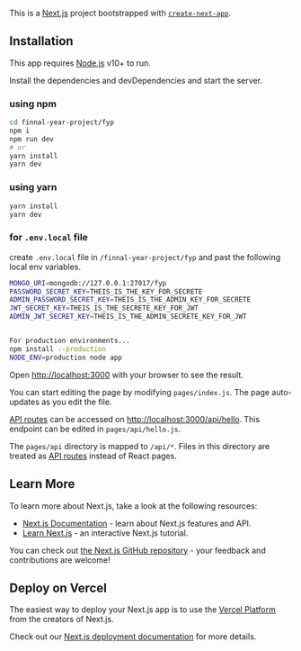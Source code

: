 This is a [Next.js](https://nextjs.org/) project bootstrapped with [`create-next-app`](https://github.com/vercel/next.js/tree/canary/packages/create-next-app).


## Installation

This app requires [Node.js](https://nodejs.org/) v10+ to run.

Install the dependencies and devDependencies and start the server.
### using npm
```bash
cd finnal-year-project/fyp
npm i
npm run dev
# or
yarn install
yarn dev
```
### using yarn
```sh
yarn install
yarn dev
```
### for `.env.local` file

create `.env.local` file in `/finnal-year-project/fyp` and past the following local env variables.

```sh
MONGO_URI=mongodb://127.0.0.1:27017/fyp
PASSWORD_SECRET_KEY=THEIS_IS_THE_KEY_FOR_SECRETE
ADMIN_PASSWORD_SECRET_KEY=THEIS_IS_THE_ADMIN_KEY_FOR_SECRETE
JWT_SECRET_KEY=THEIS_IS_THE_SECRETE_KEY_FOR_JWT
ADMIN_JWT_SECRET_KEY=THEIS_IS_THE_ADMIN_SECRETE_KEY_FOR_JWT
```
```sh

For production environments...
npm install --production
NODE_ENV=production node app
```


Open [http://localhost:3000](http://localhost:3000) with your browser to see the result.

You can start editing the page by modifying `pages/index.js`. The page auto-updates as you edit the file.

[API routes](https://nextjs.org/docs/api-routes/introduction) can be accessed on [http://localhost:3000/api/hello](http://localhost:3000/api/hello). This endpoint can be edited in `pages/api/hello.js`.

The `pages/api` directory is mapped to `/api/*`. Files in this directory are treated as [API routes](https://nextjs.org/docs/api-routes/introduction) instead of React pages.

## Learn More

To learn more about Next.js, take a look at the following resources:

- [Next.js Documentation](https://nextjs.org/docs) - learn about Next.js features and API.
- [Learn Next.js](https://nextjs.org/learn) - an interactive Next.js tutorial.

You can check out [the Next.js GitHub repository](https://github.com/vercel/next.js/) - your feedback and contributions are welcome!

## Deploy on Vercel

The easiest way to deploy your Next.js app is to use the [Vercel Platform](https://vercel.com/new?utm_medium=default-template&filter=next.js&utm_source=create-next-app&utm_campaign=create-next-app-readme) from the creators of Next.js.

Check out our [Next.js deployment documentation](https://nextjs.org/docs/deployment) for more details.

